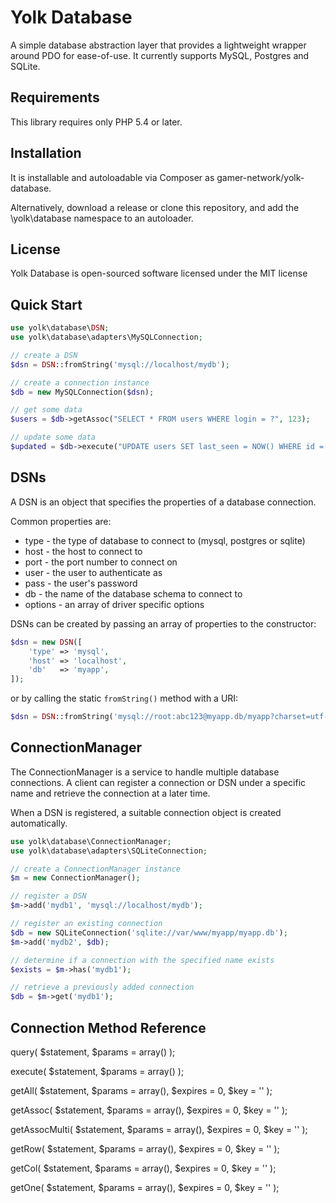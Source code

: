 
# Yolk Database

A simple database abstraction layer that provides a lightweight wrapper around PDO for ease-of-use.
It currently supports MySQL, Postgres and SQLite.

## Requirements

This library requires only PHP 5.4 or later.

## Installation

It is installable and autoloadable via Composer as gamer-network/yolk-database.

Alternatively, download a release or clone this repository, and add the \yolk\database namespace to an autoloader.

## License

Yolk Database is open-sourced software licensed under the MIT license

## Quick Start

```php
use yolk\database\DSN;
use yolk\database\adapters\MySQLConnection;

// create a DSN
$dsn = DSN::fromString('mysql://localhost/mydb');

// create a connection instance
$db = new MySQLConnection($dsn);

// get some data
$users = $db->getAssoc("SELECT * FROM users WHERE login = ?", 123);

// update some data
$updated = $db->execute("UPDATE users SET last_seen = NOW() WHERE id = :id". ['id' => 123]);
```

## DSNs
 
A DSN is an object that specifies the properties of a database connection.

Common properties are:
* type - the type of database to connect to (mysql, postgres or sqlite)
* host - the host to connect to
* port - the port number to connect on
* user - the user to authenticate as
* pass - the user's password
* db - the name of the database schema to connect to
* options - an array of driver specific options

DSNs can be created by passing an array of properties to the constructor:

```php
$dsn = new DSN([
	'type' => 'mysql',
	'host' => 'localhost',
	'db'   => 'myapp',
]);
```

or by calling the static `fromString()` method with a URI:

```php
$dsn = DSN::fromString('mysql://root:abc123@myapp.db/myapp?charset=utf-8');
```

## ConnectionManager

The ConnectionManager is a service to handle multiple database connections. A client can register a connection or DSN under a specific name and retrieve the connection at a later time.

When a DSN is registered, a suitable connection object is created automatically.

```php
use yolk\database\ConnectionManager;
use yolk\database\adapters\SQLiteConnection;

// create a ConnectionManager instance
$m = new ConnectionManager();

// register a DSN
$m->add('mydb1', 'mysql://localhost/mydb');

// register an existing connection
$db = new SQLiteConnection('sqlite://var/www/myapp/myapp.db');
$m->add('mydb2', $db);

// determine if a connection with the specified name exists
$exists = $m->has('mydb1');

// retrieve a previously added connection
$db = $m->get('mydb1');
```

## Connection Method Reference


query( $statement, $params = array() );

execute( $statement, $params = array() );

getAll( $statement, $params = array(), $expires = 0, $key = '' );

getAssoc( $statement, $params = array(), $expires = 0, $key = '' );

getAssocMulti( $statement, $params = array(), $expires = 0, $key = '' );

getRow( $statement, $params = array(), $expires = 0, $key = '' );

getCol( $statement, $params = array(), $expires = 0, $key = '' );

getOne( $statement, $params = array(), $expires = 0, $key = '' );
